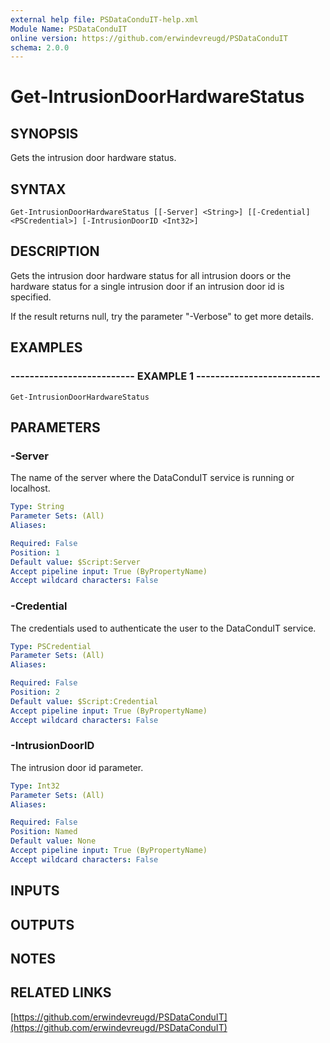 ```yaml
---
external help file: PSDataConduIT-help.xml
Module Name: PSDataConduIT
online version: https://github.com/erwindevreugd/PSDataConduIT
schema: 2.0.0
---
```


# Get-IntrusionDoorHardwareStatus

## SYNOPSIS
Gets the intrusion door hardware status.

## SYNTAX

```
Get-IntrusionDoorHardwareStatus [[-Server] <String>] [[-Credential] <PSCredential>] [-IntrusionDoorID <Int32>]
```

## DESCRIPTION
Gets the intrusion door hardware status for all intrusion doors or the hardware status for a single intrusion door if an intrusion door id is specified. 

If the result returns null, try the parameter "-Verbose" to get more details.

## EXAMPLES

### -------------------------- EXAMPLE 1 --------------------------
```
Get-IntrusionDoorHardwareStatus
```

## PARAMETERS

### -Server
The name of the server where the DataConduIT service is running or localhost.

```yaml
Type: String
Parameter Sets: (All)
Aliases: 

Required: False
Position: 1
Default value: $Script:Server
Accept pipeline input: True (ByPropertyName)
Accept wildcard characters: False
```

### -Credential
The credentials used to authenticate the user to the DataConduIT service.

```yaml
Type: PSCredential
Parameter Sets: (All)
Aliases: 

Required: False
Position: 2
Default value: $Script:Credential
Accept pipeline input: True (ByPropertyName)
Accept wildcard characters: False
```

### -IntrusionDoorID
The intrusion door id parameter.

```yaml
Type: Int32
Parameter Sets: (All)
Aliases: 

Required: False
Position: Named
Default value: None
Accept pipeline input: True (ByPropertyName)
Accept wildcard characters: False
```

## INPUTS

## OUTPUTS

## NOTES

## RELATED LINKS

[https://github.com/erwindevreugd/PSDataConduIT](https://github.com/erwindevreugd/PSDataConduIT)

